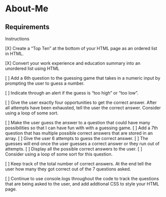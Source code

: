 # About-Me


## Requirements


Instructions

[X] Create a “Top Ten” at the bottom of your HTML page as an ordered list in HTML.

[X] Convert your work experience and education summary into an unordered list using HTML

[ ] Add a 6th question to the guessing game that takes in a numeric input by prompting the user to guess a number.

[ ] Indicate through an alert if the guess is “too high” or “too low”.

[ ] Give the user exactly four opportunities to get the correct answer.
After all attempts have been exhausted, tell the user the correct answer. Consider using a loop of some sort.

[ ] Make the user guess the answer to a question that could have many possibilities so that I can have fun with with a guessing game.
[ ] Add a 7th question that has multiple possible correct answers that are stored in an array.
[ ] Give the user 6 attempts to guess the correct answer.
[ ] The guesses will end once the user guesses a correct answer or they run out of attempts.
[ ] Display all the possible correct answers to the user.
[ ] Consider using a loop of some sort for this question.


[ ] Keep track of the total number of correct answers. At the end tell the user how many they got correct out of the 7 questions asked.

[ ] Continue to use console.logs throughout the code to track the questions that are being asked to the user, and add addtional CSS to style your HTML page.



